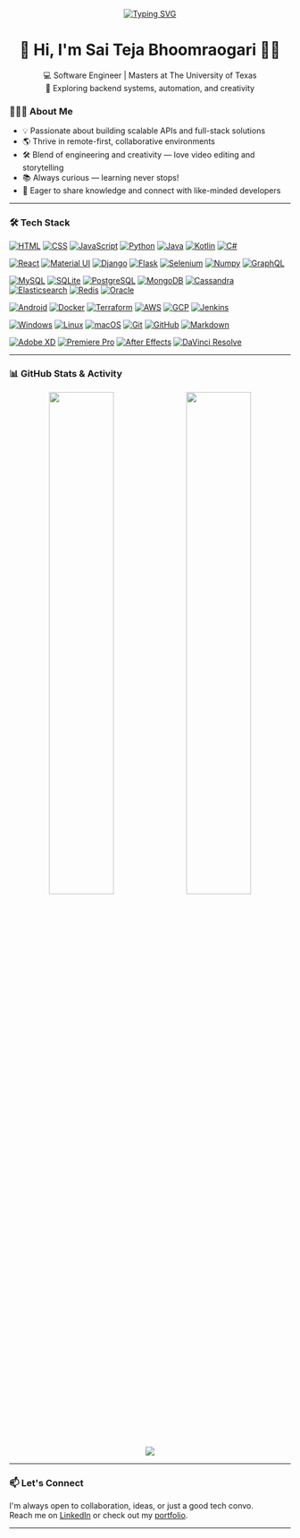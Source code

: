 <p align="center">
  <a href="https://github.com/saiteja-madha">
    <img src="https://readme-typing-svg.herokuapp.com?font=Fira+Code&size=24&duration=3000&pause=2000&center=true&vCenter=true&width=600&lines=Coding+is+a+journey,+not+a+destination.;Software+Engineer" alt="Typing SVG" />
  </a>
</p>

<h1 align="center">👋 Hi, I'm Sai Teja Bhoomraogari 👨‍🍳</h1>

<p align="center">
  💻 Software Engineer | Masters at The University of Texas
  <br/>
  📍 Exploring backend systems, automation, and creativity
</p>

### 👨🏻‍💻 About Me

- 💡 Passionate about building scalable APIs and full-stack solutions  
- 🌎 Thrive in remote-first, collaborative environments  
- 🛠️ Blend of engineering and creativity — love video editing and storytelling  
- 📚 Always curious — learning never stops!  
- 🤝 Eager to share knowledge and connect with like-minded developers  

---

### 🛠️ Tech Stack

<!-- Languages -->
[![HTML](https://img.shields.io/badge/HTML-E34F26?style=for-the-badge&logo=html5&logoColor=white)](https://developer.mozilla.org/en-US/docs/Web/HTML)
[![CSS](https://img.shields.io/badge/CSS-1572B6?style=for-the-badge&logo=css3&logoColor=white)](https://developer.mozilla.org/en-US/docs/Web/CSS)
[![JavaScript](https://img.shields.io/badge/JavaScript-F7DF1E?style=for-the-badge&logo=javascript&logoColor=black)](https://developer.mozilla.org/en-US/docs/Web/JavaScript)
[![Python](https://img.shields.io/badge/Python-3776AB?style=for-the-badge&logo=python&logoColor=white)](https://www.python.org/)
[![Java](https://img.shields.io/badge/Java-ED8B00?style=for-the-badge&logo=openjdk&logoColor=white)](https://www.java.com/)
[![Kotlin](https://img.shields.io/badge/Kotlin-0095D5?style=for-the-badge&logo=kotlin&logoColor=white)](https://kotlinlang.org/)
[![C#](https://img.shields.io/badge/C%23-239120?style=for-the-badge&logo=c-sharp&logoColor=white)](https://learn.microsoft.com/en-us/dotnet/csharp/)

<!-- Frameworks & Libraries -->
[![React](https://img.shields.io/badge/React-20232A?style=for-the-badge&logo=react&logoColor=61DAFB)](https://reactjs.org/)
[![Material UI](https://img.shields.io/badge/Material--UI-0081CB?style=for-the-badge&logo=mui&logoColor=white)](https://mui.com/)
[![Django](https://img.shields.io/badge/Django-092E20?style=for-the-badge&logo=django&logoColor=white)](https://www.djangoproject.com/)
[![Flask](https://img.shields.io/badge/Flask-000000?style=for-the-badge&logo=flask&logoColor=white)](https://flask.palletsprojects.com/)
[![Selenium](https://img.shields.io/badge/Selenium-43B02A?style=for-the-badge&logo=selenium&logoColor=white)](https://www.selenium.dev/)
[![Numpy](https://img.shields.io/badge/Numpy-013243?style=for-the-badge&logo=numpy&logoColor=white)](https://numpy.org/)
[![GraphQL](https://img.shields.io/badge/GraphQL-E10098?style=for-the-badge&logo=graphql&logoColor=white)](https://graphql.org/)

<!-- Databases -->
[![MySQL](https://img.shields.io/badge/MySQL-4479A1?style=for-the-badge&logo=mysql&logoColor=white)](https://www.mysql.com/)
[![SQLite](https://img.shields.io/badge/SQLite-003B57?style=for-the-badge&logo=sqlite&logoColor=white)](https://www.sqlite.org/)
[![PostgreSQL](https://img.shields.io/badge/PostgreSQL-4169E1?style=for-the-badge&logo=postgresql&logoColor=white)](https://www.postgresql.org/)
[![MongoDB](https://img.shields.io/badge/MongoDB-4EA94B?style=for-the-badge&logo=mongodb&logoColor=white)](https://www.mongodb.com/)
[![Cassandra](https://img.shields.io/badge/Cassandra-1287B1?style=for-the-badge&logo=apache-cassandra&logoColor=white)](https://cassandra.apache.org/)
[![Elasticsearch](https://img.shields.io/badge/Elasticsearch-005571?style=for-the-badge&logo=elasticsearch&logoColor=white)](https://www.elastic.co/)
[![Redis](https://img.shields.io/badge/Redis-DC382D?style=for-the-badge&logo=redis&logoColor=white)](https://redis.io/)
[![Oracle](https://img.shields.io/badge/Oracle-F80000?style=for-the-badge&logo=oracle&logoColor=white)](https://www.oracle.com/)

<!-- Platforms & DevOps -->
[![Android](https://img.shields.io/badge/Android-3DDC84?style=for-the-badge&logo=android&logoColor=white)](https://developer.android.com/)
[![Docker](https://img.shields.io/badge/Docker-2496ED?style=for-the-badge&logo=docker&logoColor=white)](https://www.docker.com/)
[![Terraform](https://img.shields.io/badge/Terraform-7B42BC?style=for-the-badge&logo=terraform&logoColor=white)](https://www.terraform.io/)
[![AWS](https://img.shields.io/badge/AWS-232F3E?style=for-the-badge&logo=amazon-aws&logoColor=white)](https://aws.amazon.com/)
[![GCP](https://img.shields.io/badge/Google%20Cloud-4285F4?style=for-the-badge&logo=google-cloud&logoColor=white)](https://cloud.google.com/)
[![Jenkins](https://img.shields.io/badge/Jenkins-D24939?style=for-the-badge&logo=jenkins&logoColor=white)](https://www.jenkins.io/)

<!-- Operating Systems & Tools -->
[![Windows](https://img.shields.io/badge/Windows-0078D6?style=for-the-badge&logo=windows&logoColor=white)](https://www.microsoft.com/en-us/windows)
[![Linux](https://img.shields.io/badge/Linux-FCC624?style=for-the-badge&logo=linux&logoColor=black)](https://www.linux.org/)
[![macOS](https://img.shields.io/badge/macOS-000000?style=for-the-badge&logo=apple&logoColor=white)](https://www.apple.com/macos/)
[![Git](https://img.shields.io/badge/Git-F05032?style=for-the-badge&logo=git&logoColor=white)](https://git-scm.com/)
[![GitHub](https://img.shields.io/badge/GitHub-181717?style=for-the-badge&logo=github&logoColor=white)](https://github.com/)
[![Markdown](https://img.shields.io/badge/Markdown-000000?style=for-the-badge&logo=markdown&logoColor=white)](https://www.markdownguide.org/)

<!-- Creative Tools -->
[![Adobe XD](https://img.shields.io/badge/AdobeXD-FF61F6?style=for-the-badge&logo=adobe-xd&logoColor=white)](https://www.adobe.com/products/xd.html)
[![Premiere Pro](https://img.shields.io/badge/Premiere%20Pro-9999FF?style=for-the-badge&logo=adobe-premiere-pro&logoColor=white)](https://www.adobe.com/products/premiere.html)
[![After Effects](https://img.shields.io/badge/After%20Effects-9999FF?style=for-the-badge&logo=adobe-after-effects&logoColor=white)](https://www.adobe.com/products/aftereffects.html)
[![DaVinci Resolve](https://img.shields.io/badge/DaVinci%20Resolve-1D1D1D?style=for-the-badge&logo=blackmagicdesign&logoColor=white)](https://www.blackmagicdesign.com/products/davinciresolve)

---

### 📊 GitHub Stats & Activity

<p align="center">
  <img width="48%" src="https://github-readme-stats.vercel.app/api?username=your-github-username&show_icons=true&theme=react&hide_title=true" />
  <img width="48%" src="https://github-readme-streak-stats.herokuapp.com/?user=your-github-username&theme=react" />
</p>

<p align="center">
  <img src="https://github-readme-activity-graph.vercel.app/graph?username=your-github-username&theme=react-dark" />
</p>

---

### 📫 Let's Connect

I'm always open to collaboration, ideas, or just a good tech convo.  
Reach me on [LinkedIn](https://www.linkedin.com/in/saitejapro/) or check out my [portfolio](https://saiteja.pro/).

---
